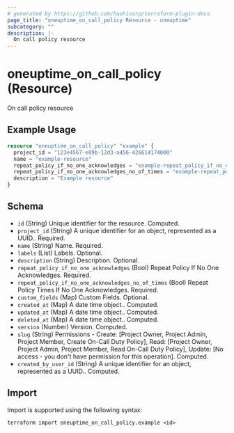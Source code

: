 ```yaml
---
# generated by https://github.com/hashicorp/terraform-plugin-docs
page_title: "oneuptime_on_call_policy Resource - oneuptime"
subcategory: ""
description: |-
  On call policy resource
---
```


# oneuptime_on_call_policy (Resource)

On call policy resource

## Example Usage

```terraform
resource "oneuptime_on_call_policy" "example" {
  project_id = "123e4567-e89b-12d3-a456-426614174000"
  name = "example-resource"
  repeat_policy_if_no_one_acknowledges = "example-repeat_policy_if_no_one_acknowledges"
  repeat_policy_if_no_one_acknowledges_no_of_times = "example-repeat_policy_if_no_one_acknowledges_no_of_times"
  description = "Example resource"
}
```

## Schema

- `id` (String) Unique identifier for the resource. Computed.
- `project_id` (String) A unique identifier for an object, represented as a UUID.. Required.
- `name` (String) Name. Required.
- `labels` (List) Labels. Optional.
- `description` (String) Description. Optional.
- `repeat_policy_if_no_one_acknowledges` (Bool) Repeat Policy If No One Acknowledges. Required.
- `repeat_policy_if_no_one_acknowledges_no_of_times` (Bool) Repeat Policy Times If No One Acknowledges. Required.
- `custom_fields` (Map) Custom Fields. Optional.
- `created_at` (Map) A date time object.. Computed.
- `updated_at` (Map) A date time object.. Computed.
- `deleted_at` (Map) A date time object.. Computed.
- `version` (Number) Version. Computed.
- `slug` (String) Permissions - Create: [Project Owner, Project Admin, Project Member, Create On-Call Duty Policy], Read: [Project Owner, Project Admin, Project Member, Read On-Call Duty Policy], Update: [No access - you don't have permission for this operation]. Computed.
- `created_by_user_id` (String) A unique identifier for an object, represented as a UUID.. Computed.

## Import

Import is supported using the following syntax:

```shell
terraform import oneuptime_on_call_policy.example <id>
```

